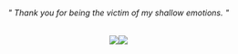 <h6 align="center"> " Thank you for being the victim of my shallow emotions. "</h6>


<p align="center">
<img src=https://everysillyday.carrd.co/assets/images/image07.png?v=c1107439




  
 ![](https://komarev.com/ghpvc/?username=ashswagin&color=ae82cf) 
   




   
 </p>
<p align="center">
<img 

  


